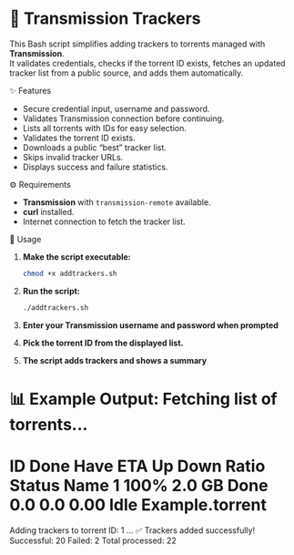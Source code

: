 # 📡 Transmission Trackers 

This Bash script simplifies adding trackers to torrents managed with **Transmission**.  
It validates credentials, checks if the torrent ID exists, fetches an updated tracker list from a public source, and adds them automatically.

✨ Features  
- Secure credential input, username and password.  
- Validates Transmission connection before continuing.  
- Lists all torrents with IDs for easy selection.  
- Validates the torrent ID exists.  
- Downloads a public “best” tracker list.  
- Skips invalid tracker URLs.  
- Displays success and failure statistics.

⚙️ Requirements  
- **Transmission** with `transmission-remote` available.  
- **curl** installed.  
- Internet connection to fetch the tracker list.

🚀 Usage  
1. **Make the script executable:**  
   ```bash
   chmod +x addtrackers.sh
   ```

2. **Run the script:**  
   ```bash
   ./addtrackers.sh
   ```

3. **Enter your Transmission username and password when prompted**
4. **Pick the torrent ID from the displayed list.**
5. **The script adds trackers and shows a summary**

📊 **Example Output:**
Fetching list of torrents...
==========================================================
ID   Done       Have  ETA           Up    Down  Ratio  Status       Name
1     100%      2.0 GB   Done       0.0   0.0   0.00   Idle         Example.torrent
==========================================================
Adding trackers to torrent ID: 1 ...
✅ Trackers added successfully!
   Successful: 20
   Failed: 2
   Total processed: 22
